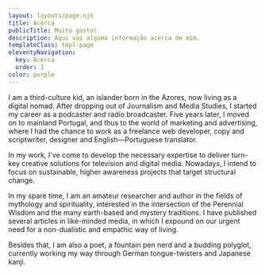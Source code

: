 ```yaml
---
layout: layouts/page.njk
title: Acerca
publicTitle: Muito gosto!
description: Aqui vai alguma informação acerca de mim.
templateClass: tmpl-page
eleventyNavigation:
  key: Acerca
  order: 1
color: purple
---
```


I am a third-culture kid, an islander born in the Azores, now living as a digital nomad. After dropping out of Journalism and Media Studies, I started my career as a podcaster and radio broadcaster. Five years later, I moved on to mainland Portugal, and thus to the world of marketing and advertising, where I had the chance to work as a freelance web developer, copy and scriptwriter, designer and English—Portuguese translator.

In my work, I've come to develop the necessary expertise to deliver turn-key creative solutions for television and digital media. Nowadays, I intend to focus on sustainable, higher awareness projects that target structural change.

In my spare time, I am an amateur researcher and author in the fields of mythology and spirituality, interested in the intersection of the Perennial Wisdom and the many earth-based and mystery traditions. I have published several articles in like-minded media, in which I expound on our urgent need for a non-dualistic and empathic way of living.

Besides that, I am also a poet, a fountain pen nerd and a budding polyglot, currently working my way through German tongue-twisters and Japanese kanji.
